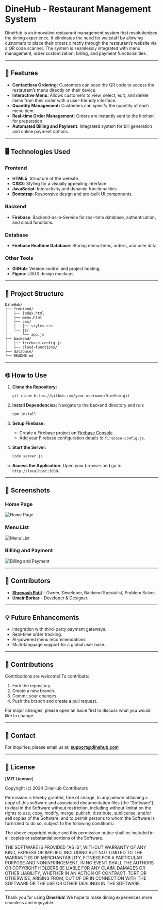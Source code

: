# DineHub - Restaurant Management System

DineHub is an innovative restaurant management system that revolutionizes the dining experience. It eliminates the need for waitstaff by allowing customers to place their orders directly through the restaurant’s website via a QR code scanner. The system is seamlessly integrated with menu management, order customization, billing, and payment functionalities.

---

## 🚀 Features

- **Contactless Ordering:** Customers can scan the QR code to access the restaurant’s menu directly on their device.
- **Interactive Menu:** Allows customers to view, select, edit, and delete items from their order with a user-friendly interface.
- **Quantity Management:** Customers can specify the quantity of each menu item.
- **Real-time Order Management:** Orders are instantly sent to the kitchen for preparation.
- **Automated Billing and Payment:** Integrated system for bill generation and online payment options.

---

## 🖥️ Technologies Used

### Frontend
- **HTML5**: Structure of the website.
- **CSS3**: Styling for a visually appealing interface.
- **JavaScript**: Interactivity and dynamic functionalities.
- **Bootstrap**: Responsive design and pre-built UI components.

### Backend
- **Firebase**: Backend-as-a-Service for real-time database, authentication, and cloud functions.

### Database
- **Firebase Realtime Database**: Storing menu items, orders, and user data.

### Other Tools
- **GitHub**: Version control and project hosting.
- **Figma**: UI/UX design mockups.

---

## 📂 Project Structure

```
DineHub/
├── frontend/
│   ├── index.html
│   ├── menu.html
│   ├── css/
│   │   ├── styles.css
│   └── js/
│       └── app.js
├── backend/
│   ├── firebase-config.js
│   ├── cloud-functions/
├── database/
└── README.md
```

---

## 🌐 How to Use

1. **Clone the Repository:**
   ```bash
   git clone https://github.com/your-username/DineHub.git
   ```

2. **Install Dependencies:**
   Navigate to the backend directory and run:
   ```bash
   npm install
   ```

3. **Setup Firebase:**
   - Create a Firebase project on [Firebase Console](https://console.firebase.google.com/).
   - Add your Firebase configuration details to `firebase-config.js`.

4. **Start the Server:**
   ```bash
   node server.js
   ```

5. **Access the Application:**
   Open your browser and go to `http://localhost:3000`.

---

## 🎨 Screenshots

### Home Page
![Home Page](images/HomePage.png "Home Page")

### Menu List
![Menu List](https://shreyashpatil2002.github.io/DineHub/public/dashboard/800x400)

### Billing and Payment
![Billing and Payment](https://via.placeholder.com/800x400)

---

## 🤝 Contributors

- **[Shreyash Patil](https://github.com/shreyashpatil2002/)** - Owner, Developer, Backend Specialist, Problem Solver. 
- **[Umair Borkar](https://github.com/uborkar/)** - Developer & Designer.

---

## 💡 Future Enhancements

- Integration with third-party payment gateways.
- Real-time order tracking.
- AI-powered menu recommendations.
- Multi-language support for a global user base.

---

## 🙌 Contributions

Contributions are welcome! To contribute:
1. Fork the repository.
2. Create a new branch.
3. Commit your changes.
4. Push the branch and create a pull request.

For major changes, please open an issue first to discuss what you would like to change.

---

## 📧 Contact

For inquiries, please email us at: **support@dinehub.com**

---

## 📜 License

[**MIT License**]

Copyright (c) 2024 DineHub Contributors

Permission is hereby granted, free of charge, to any person obtaining a copy
of this software and associated documentation files (the "Software"), to deal
in the Software without restriction, including without limitation the rights
to use, copy, modify, merge, publish, distribute, sublicense, and/or sell
copies of the Software, and to permit persons to whom the Software is
furnished to do so, subject to the following conditions:

The above copyright notice and this permission notice shall be included in all
copies or substantial portions of the Software.

THE SOFTWARE IS PROVIDED "AS IS", WITHOUT WARRANTY OF ANY KIND, EXPRESS OR
IMPLIED, INCLUDING BUT NOT LIMITED TO THE WARRANTIES OF MERCHANTABILITY,
FITNESS FOR A PARTICULAR PURPOSE AND NONINFRINGEMENT. IN NO EVENT SHALL THE
AUTHORS OR COPYRIGHT HOLDERS BE LIABLE FOR ANY CLAIM, DAMAGES OR OTHER
LIABILITY, WHETHER IN AN ACTION OF CONTRACT, TORT OR OTHERWISE, ARISING FROM,
OUT OF OR IN CONNECTION WITH THE SOFTWARE OR THE USE OR OTHER DEALINGS IN THE
SOFTWARE.

---

Thank you for using **DineHub**! We hope to make dining experiences more seamless and enjoyable.

